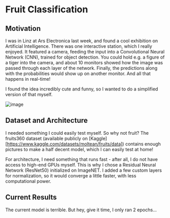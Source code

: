 # Fruit Classification

## Motivation

I was in Linz at Ars Electronica last week, and found a cool exhibition on Artificial Intelligence. There was one interactive station, which I really enjoyed. It featured a camera, feeding the input into a Convolutional Neural Network (CNN), trained for object detection. You could hold e.g. a figure of a tiger into the camera, and about 10 monitors showed how the image was passed through each layer of the network. Finally, the predictions along with the probabilities would show up on another monitor. And all that happens in real-time!

I found the idea incredibly cute and funny, so I wanted to do a simplified version of that myself.

![image](https://github.com/Padraig20/Fruit-Classification/assets/111874815/c70384a3-3abd-4236-a076-2b3870bc8bb1)

## Dataset and Architecture

I needed something I could easily test myself. So why not fruit? The fruits360 dataset (available publicly on [Kaggle][https://www.kaggle.com/datasets/moltean/fruits/data]) contains enough pictures to make a half decent model, which I can easily test at home!

For architecture, I need something that runs fast - after all, I do not have access to high-end GPUs myself. This is why I chose a Residual Neural Network (ResNet50) initialized on ImageNET. I added a few custom layers for normalization, so it would converge a little faster, with less computational power.

## Current Results

The current model is terrible. But hey, give it time, I only ran 2 epochs...
